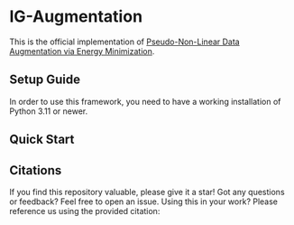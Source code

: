 # IG-Augmentation

This is the official implementation of [Pseudo-Non-Linear Data Augmentation via Energy Minimization](https://arxiv.org/abs/2410.00718).

## Setup Guide

In order to use this framework, you need to have a working installation of Python 3.11 or newer.

## Quick Start

## Citations

If you find this repository valuable, please give it a star! Got any questions or feedback? Feel free to open an issue. Using this in your work? Please reference us using the provided citation:
